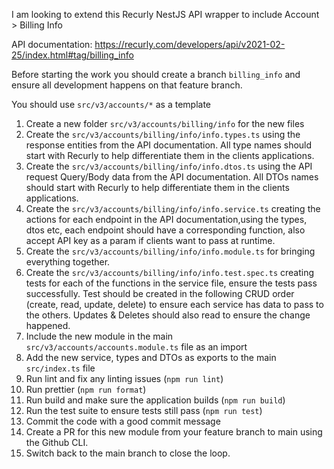 I am looking to extend this Recurly NestJS API wrapper to include Account > Billing Info

API documentation: https://recurly.com/developers/api/v2021-02-25/index.html#tag/billing_info

Before starting the work you should create a branch `billing_info` and ensure all development happens on that feature branch.

You should use `src/v3/accounts/*` as a template

1. Create a new folder `src/v3/accounts/billing/info` for the new files
2. Create the `src/v3/accounts/billing/info/info.types.ts` using the response entities from the API documentation. All type names should start with Recurly to help differentiate them in the clients applications. 
3. Create the `src/v3/accounts/billing/info/info.dtos.ts` using the API request Query/Body data from the API documentation. All DTOs names should start with Recurly to help differentiate them in the clients applications. 
4. Create the `src/v3/accounts/billing/info/info.service.ts` creating the actions for each endpoint in the API documentation,using the types, dtos etc, each endpoint should have a corresponding function, also accept API key as a param if clients want to pass at runtime.
5. Create the `src/v3/accounts/billing/info/info.module.ts` for bringing everything together.
6. Create the `src/v3/accounts/billing/info/info.test.spec.ts` creating tests for each of the functions in the service file, ensure the tests pass successfully. Test should be created in the following CRUD order (create, read, update, delete) to ensure each service has data to pass to the others. Updates & Deletes should also read to ensure the change happened.
7. Include the new module in the main `src/v3/accounts/accounts.module.ts` file as an import
8. Add the new service, types and DTOs as exports to the main `src/index.ts` file
9. Run lint and fix any linting issues (`npm run lint`)
10. Run prettier (`npm run format`)
11. Run build and make sure the application builds (`npm run build`)
12. Run the test suite to ensure tests still pass (`npm run test`)
13. Commit the code with a good commit message
14. Create a PR for this new module from your feature branch to main using the Github CLI.
15. Switch back to the main branch to close the loop.